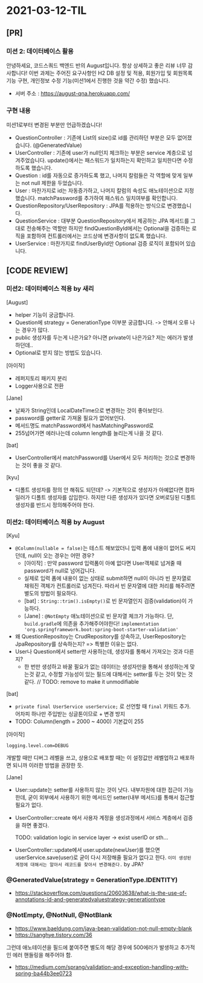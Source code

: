 # 2021-03-12-TIL

## [PR]

### 미션 2: 데이터베이스 활용

안녕하세요, 코드스쿼드 백엔드 반의 August입니다. 항상 상세하고 좋은 리뷰 너무 감사합니다! 이번 과제는 주어진 요구사항인 H2 DB 설정 및 적용, 회원가입 및 회원목록 기능 구현, 개인정보 수정 기능(미션1에서 진행한 것을 약간 수정) 했습니다.

- 서버 주소 : https://august-qna.herokuapp.com/

### 구현 내용

미션1로부터 변경된 부분만 언급하겠습니다!

- QuestionController : 기존에 List의 size()로 id를 관리하던 부분은 모두 없어졌습니다. (@GeneratedValue)
- UserController : 기존에 user가 null인지 체크하는 부분은 service 계층으로 넘겨주었습니다. update()에서는 패스워드가 일치하는지 확인하고 일치한다면 수정하도록 했습니다.
- Question : id를 자동으로 증가하도록 했고, 나머지 칼럼들은 각 역할에 맞게 일부는 not null 제한을 두었습니다.
- User : 마찬가지로 id는 자동증가하고, 나머지 칼럼의 속성도 애노테이션으로 지정했습니다. matchPassword를 추가하여 패스워스 일치여부를 확인합니다.
- QuestionRepository/UserRepository : JPA를 적용하는 방식으로 변경했습니다.
- QuestionService : 대부분 QuestionRepository에서 제공하는 JPA 메서드를 그대로 전송해주는 역할만 하지만 findQuestionById에서는 Optional을 검증하는 로직을 포함하여 컨트롤러에서는 코드상에 변경사항이 없도록 했습니다.
- UserService : 마찬가지로 findUserById만 Optional 검증 로직이 포함되어 있습니다.

## [CODE REVIEW]

### 미션2: 데이터베이스 적용 by 새리

[August]

- helper 기능이 궁금합니다.
- Question에 strategy = GenerationType 이부분 궁금합니다. -> 안해서 오류 나는 경우가 많다.
- public 생성자를 두는게 나은가요? 아니면 private이 나은가요? 저는 에러가 발생하던데..
- Optional로 받지 않는 방법도 있습니다.

[아이작]

- 레퍼지토리 패키지 분리
- Logger사용으로 전환

[Jane]

- 날짜가 String인데 LocalDateTime으로 변경하는 것이 좋아보인다.
- password를 getter로 가져올 필요가 없어보인다.
- 메서드명도 matchPassword에서 hasMatchingPassword로
- 255넘어가면 에러나는데 column length를 늘리는게 나을 것 같다.

[bat]

- UserController에서 matchPassword를 User에서 모두 처리하는 것으로 변경하는 것이 좋을 것 같다.

[kyu]

- 디폴트 생성자를 정의 안 해줘도 되던데? -> 기본적으로 생성자가 아예없다면 컴파일러가 디폴트 생성자를 삽입한다. 하지만 다른 생성자가 있다면 오버로딩된 디폴트 생성자를 반드시 정의해주어야 한다.

### 미션2: 데이터베이스 적용 by August

[Kyu]

- `@Column(nullable = false)`는 테스트 해보았더니 입력 폼에 내용이 없어도 써지던데, null이 오는 경우는 어떤 경우?
  - [아이작] : 만약 password 입력폼이 아예 없다면 User객체로 넘겨줄 때 password가 null로 넘어갑니다.
  - 실제로 입력 폼에 내용이 없는 상태로 submit하면 null이 아니라 빈 문자열로 채워진 객체가 컨트롤러로 넘겨진다. 따라서 빈 문자열에 대한 처리를 해주려면 별도의 방법이 필요하다.
  - [bat] : `String::trim().isEmpty()`로 빈 문자열인지 검증(validation)이 가능하다.
  - [Jane] : `@NotEmpty` 애노테이션으로 빈 문자열 체크가 가능하다. 단, `build.gradle`에 의존을 추가해주어야한다! `implementation 'org.springframework.boot:spring-boot-starter-validation'` 
- 왜 QuestionRepositoy는 CrudRepository를 상속하고, UserRepository는 JpaRepository를 상속하는지? => 특별한 이유는 없다.
- User나 Question에서 setter만 사용하는데, 생성자를 통해서 가져오는 것과 다른지? 
  - 한 번만 생성하고 바꿀 필요가 없는 데이터는 생성자만을 통해서 생성하는게 맞는것 같고, 수정할 가능성이 있는 필드에 대해서는 setter를 두는 것이 맞는 것 같다. // TODO: remove to make it unmodifiable

[bat]

- `private final UserService userService;` 로 선언할 때 `final` 키워드 추가. 어차피 하나만 주입받는 싱글톤이므로 + 변경 방지
- TODO: Column(length = 2000 ~ 4000) 기본값이 255

[아이작]

```
logging.level.com=DEBUG
```

개발할 때만 디버그 레벨을 쓰고, 상용으로 배포할 때는 이 설정값만 레벨업하고 배포하면 되니까 이러한 방법을 권장한 듯.

[Jane]

- User::update는 setter를 사용하지 않는 것이 낫다. 내부자원에 대한 접근이 가능한데, 굳이 외부에서 사용하기 위한 메서드인 setter(내부 메서드)를 통해서 접근할 필요가 없다.

- UserController::create 에서 사용자 계정을 생성과정에서 서비스 계층에서 검증을 하면 좋겠다.

  TODO: validation logic in service layer -> exist userID or sth...

- UserController::update에서 user.update(newUser)를 했으면 userService.save(user)로 굳이 다시 저장해줄 필요가 없다고 한다. `이미 생성된 계정에 대해서는 알아서 레코드를 찾아서 변경해준다.` by JPA?

### @GeneratedValue(strategy = GenerationType.IDENTITY)

- https://stackoverflow.com/questions/20603638/what-is-the-use-of-annotations-id-and-generatedvaluestrategy-generationtype

### @NotEmpty, @NotNull, @NotBlank

- https://www.baeldung.com/java-bean-validation-not-null-empty-blank
- https://sanghye.tistory.com/36

그런데 애노테이션을 필드에 붙여주면 별도의 해당 경우에 500에러가 발생하고 추가적인 에러 핸들링을 해주어야 함.

- https://medium.com/sprang/validation-and-exception-handling-with-spring-ba44b3ee0723